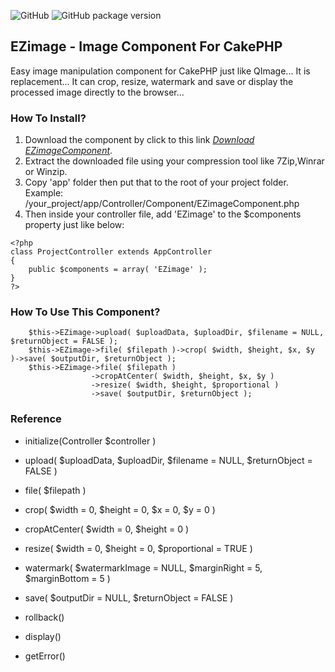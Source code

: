 
![GitHub](https://img.shields.io/github/license/mashape/apistatus.svg)
![GitHub package version](https://img.shields.io/github/package-json/v/badges/shields.svg)


## EZimage - Image Component For CakePHP

Easy image manipulation component for CakePHP just like QImage... It is replacement... It can crop, resize, watermark and save or display the processed image directly to the browser... 

### How To Install?

1. Download the component by click to this link [*Download EZimageComponent*](https://github.com/elmyrockers/EZimage/archive/master.zip).
2. Extract the downloaded file using your compression tool like 7Zip,Winrar or Winzip.
3. Copy 'app' folder then put that to the root of your project folder.
	Example: /your_project/app/Controller/Component/EZimageComponent.php
4. Then inside your controller file, add 'EZimage' to the $components property just like below:

```
<?php
class ProjectController extends AppController
{
	public $components = array( 'EZimage' );
}
?>
```

### How To Use This Component?

```
	$this->EZimage->upload( $uploadData, $uploadDir, $filename = NULL, $returnObject = FALSE );
	$this->EZimage->file( $filepath )->crop( $width, $height, $x, $y )->save( $outputDir, $returnObject );
	$this->EZimage->file( $filepath )
				  ->cropAtCenter( $width, $height, $x, $y )
				  ->resize( $width, $height, $proportional )
				  ->save( $outputDir, $returnObject );
```

### Reference

- initialize(Controller $controller )

- upload( $uploadData, $uploadDir, $filename = NULL, $returnObject = FALSE )
- file( $filepath )

- crop( $width = 0, $height = 0, $x = 0, $y = 0 )
- cropAtCenter( $width = 0, $height = 0 )
- resize( $width = 0, $height = 0, $proportional = TRUE )
- watermark( $watermarkImage = NULL, $marginRight = 5, $marginBottom = 5 )

- save( $outputDir = NULL, $returnObject = FALSE )
- rollback()
- display()
- getError()